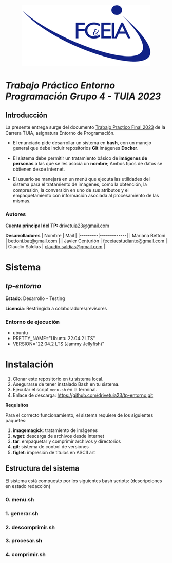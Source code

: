 <p align="center"><img src="https://github.com/drivetuia23/tp-entorno/blob/main/FCEIA-logo.png" width="400"></a></p>

# _Trabajo Práctico Entorno Programación Grupo 4 - TUIA 2023_

## Introducción
La presente entrega surge del documento [Trabajo Practico Final 2023](https://drive.google.com/file/d/1KKVDdJaA6RKaLsaN2kOjZEvV_cZJ8ZsW/view?usp=sharing) de la Carrera TUIA, asignatura Entorno de Programación. 

*  El enunciado pide desarrollar un sistema en **bash**, con un manejo general que debe incluir repositorios **Git** imágenes **Docker**.

*  El sistema debe permitir un tratamiento básico de __imágenes de personas__ a las que se les asocia un __nombre__; Ambos tipos de datos se obtienen desde internet. 

*  El usuario se manejará en un menú que ejecuta las utilidades del sistema para el tratamiento de imagenes, como la obtención, la compresión, la conversión en uno de sus atributos y el empaquetamiento con información asociada al procesamiento de las mismas.

### Autores

**Cuenta principal del TP:** drivetuia23@gmail.com

**Desarrolladores**
| Nombre  | Mail |
|---------|-------------|
| Mariana Bettoni | bettoni.bat@gmail.com |
| Javier Centurión | feceiaestudiante@gmail.com |
| Claudio Saldias | claudio.saldias@gmail.com |

# Sistema

## _tp-entorno_

**Estado**: Desarrollo - Testing


**Licencia**: Restringida a colaboradores/revisores

### Entorno de ejecución
* ubuntu 
* PRETTY_NAME="Ubuntu 22.04.2 LTS"
* VERSION="22.04.2 LTS (Jammy Jellyfish)"
  
# Instalación
1. Clonar este repositorio en tu sistema local.
2. Asegurarse de tener instalado Bash en tu sistema.
3. Ejecutar el script `menu.sh` en la terminal.
4. Enlace de descarga: https://github.com/drivetuia23/tp-entorno.git
   
**Requisitos**

Para el correcto funcionamiento, el sistema requiere de los siguientes paquetes:
1. **imagemagick**: tratamiento de imágenes
2. **wget**: descarga de archivos desde internet
3. **tar**: empaquetar y comprimir archivos y directorios
4. **git**: sistema de control de versiones
5. **figlet**: impresión de titulos en ASCII art

## Estructura del sistema
El sistema está compuesto por los siguientes bash scripts:
(descripciones en estado redacción)

### 0.  menu.sh
### 1.  generar.sh
### 2.  descomprimir.sh
### 3.  procesar.sh
### 4.  comprimir.sh

